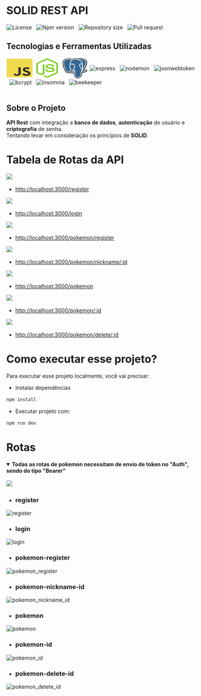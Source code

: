 # SOLID REST API
![License](https://img.shields.io/static/v1?label=license&message=MIT&color=blue) &nbsp;
![Npm version](https://img.shields.io/static/v1?label=npm&message=v10.1.0&color=blue&style=flat-square) &nbsp;
![Repository size](https://img.shields.io/github/repo-size/bush1D3v/solid_rest_api?color=green&style=flat-square) &nbsp;
![Pull request](https://img.shields.io/static/v1?label=PR&message=welcome&color=green) &nbsp;

## Tecnologias e Ferramentas Utilizadas
<div>
    <img align='center' height='50' width='70' title='JavaScript' alt='javascript' src='https://github.com/devicons/devicon/blob/master/icons/javascript/javascript-original.svg' />
    <img align='center' height='54' width='68' title='Node.js' alt='nodejs' src='https://github.com/devicons/devicon/blob/master/icons/nodejs/nodejs-original.svg' />
    <img align='center' height='55' width='70' title='PostgreSQL' alt='postgresql' src='https://github.com/devicons/devicon/blob/master/icons/postgresql/postgresql-original.svg' />
    <img align='center' height='49' width='49' title='Express' alt='express' src='https://github.com/bush1D3v/solid_rest_api/assets/133554156/ba645c20-1f19-4914-8ad0-de6c7f83ba2e' /> &nbsp;
    <img align='center' height='53' width='49' title='Nodemon' alt='nodemon' src='https://github.com/bush1D3v/solid_rest_api/assets/133554156/fd586348-7781-4e02-a4f0-fe7410ef43fb' /> &nbsp;
    <img align='center' height='53' width='55' title='JsonWebToken' alt='jsonwebtoken' src='https://github.com/bush1D3v/solid_rest_api/assets/133554156/d23ffb9d-aedc-4d68-9209-7268d7f41ce6' /> &nbsp;
    <img align='center' height='48' width='48' title='Bcrypt' alt='bcrypt' src='https://github.com/bush1D3v/solid_rest_api/assets/133554156/5863bac1-a591-4776-82a4-f427681934be' /> &nbsp;
    <img align='center' height='48' width='48' title='Insomnia' alt='insomnia' src='https://github.com/bush1D3v/my_portfolio/assets/133554156/75a3fffd-792e-4250-8ef5-2abb615e38a0' /> &nbsp;
    <img align='center' height='53' width='49' title='Beekeeper' alt='beekeeper' src='https://github.com/bush1D3v/my_portfolio/assets/133554156/0d5b4b55-546c-4bc0-a25c-dfc9116fe993' /> 
</div> <br>

## Sobre o Projeto
<strong>API Rest</strong> com integração a <strong>banco de dados</strong>, <strong>autenticação</strong> de usuário e <strong>criptografia</strong> de senha. <br> Tentando levar em consideração os princípios de <strong>SOLID</strong>. 


Tabela de Rotas da API
=================
<div>
    <img src="https://github.com/bush1D3v/solid_rest_api/assets/133554156/c4eb0f2d-c51e-4900-a5e8-6bce7a640752" />
</div>

* [http://localhost:3000/register](#register)

<div>
    <img src="https://github.com/bush1D3v/solid_rest_api/assets/133554156/a212a503-ae5c-4bc3-84c7-5f8542997f04" />
</div>

* [http://localhost:3000/login](#login)

<div>
    <img src="https://github.com/bush1D3v/solid_rest_api/assets/133554156/7f0d970c-db46-4c23-8912-e162592493cf" />
</div>

* [http://localhost:3000/pokemon/register](#pokemon-register)

<div>
    <img src="https://github.com/bush1D3v/solid_rest_api/assets/133554156/e1b57fee-f381-4863-8d9e-56534eeb03ed" />
</div>

* [http://localhost:3000/pokemon/nickname/:id](#pokemon-nickname-id)

<div>
    <img src="https://github.com/bush1D3v/solid_rest_api/assets/133554156/bd99a804-a60e-4354-ac90-b64b3c4e7ce7" />
</div>

* [http://localhost:3000/pokemon](#pokemon)

<div>
    <img src="https://github.com/bush1D3v/solid_rest_api/assets/133554156/6068ab68-ad1d-4937-8ddd-08cf3f7a2d23" />
</div>

* [http://localhost:3000/pokemon/:id](#pokemon-id)

<div>
    <img src="https://github.com/bush1D3v/solid_rest_api/assets/133554156/6a292cc5-b11d-4057-b2b7-391996eec7f7" />
</div>

* [http://localhost:3000/pokemon/delete/:id](#pokemon-delete-id)

# Como executar esse projeto?

Para executar esse projeto localmente, você vai precisar:

- Instalar dependências

```zsh
npm install
```

- Executar projeto com:

```zsh
npm run dev
```

# Rotas

<details open>
    <summary> <strong> Todas as rotas de pokemon necessitam de envio de token no "Auth", sendo do tipo "Bearer" </strong> </summary> <br>
    <img src="https://github.com/bush1D3v/solid_rest_api/assets/133554156/cb156856-2a75-4eea-8f7f-dcd2b7de3450" />
</details>

* ### register

![register](https://github.com/bush1D3v/my_portfolio/assets/133554156/0c6b8343-967a-4fed-8452-5eb480524710)

* ### login

![login](https://github.com/bush1D3v/my_portfolio/assets/133554156/d1cd72be-0ff2-4ff5-8abe-1998e340d383)

* ### pokemon-register

![pokemon_register](https://github.com/bush1D3v/my_portfolio/assets/133554156/d549c1ed-ff4c-4a3e-972c-c5349647699e)

* ### pokemon-nickname-id

![pokemon_nickname_id](https://github.com/bush1D3v/my_portfolio/assets/133554156/42208414-74e9-4201-a2a7-53baac23a61d)

* ### pokemon

![pokemon](https://github.com/bush1D3v/my_portfolio/assets/133554156/1890162f-c1c5-4845-afe3-86beb52b1bf8)

* ### pokemon-id

![pokemon_id](https://github.com/bush1D3v/my_portfolio/assets/133554156/446d83f0-4059-4fe9-8e8d-53d2fc922087)

* ### pokemon-delete-id

![pokemon_delete_id](https://github.com/bush1D3v/my_portfolio/assets/133554156/086f3bb0-4b1c-4bfa-adb5-c1001b283330)

